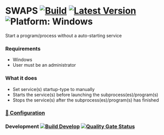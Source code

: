 # SWAPS [![Build](https://img.shields.io/github/actions/workflow/status/litetex/SWAPS/release.yml?branch=master)](https://github.com/litetex/SWAPS/actions/workflows/release.yml?query=branch%3Amaster) [![Latest Version](https://img.shields.io/github/v/release/litetex/SWAPS)](https://github.com/litetex/SWAPS/releases) ![Platform: Windows](https://img.shields.io/badge/windows-supported-5936b0.svg?logo=windows)
Start a program/process without a auto-starting service

### Requirements
* Windows
* User must be an administrator

### What it does
* Set service(s) startup-type to manually
* Starts the service(s) before launching the subprocess(es)/program(s)
* Stops the service(s) after the subprocess(es)/program(s) has finished

### [:wrench: Configuration](docs/Configuration.md)

### Development [![Build Develop](https://img.shields.io/github/actions/workflow/status/litetex/SWAPS/checkBuild.yml?branch=develop&label=build%20develop)](https://github.com/litetex/SWAPS/actions/workflows/checkBuild.yml?query=branch%3Adevelop) [![Quality Gate Status](https://sonarcloud.io/api/project_badges/measure?project=litetex_SWAPS&metric=alert_status)](https://sonarcloud.io/dashboard?id=litetex_SWAPS)
